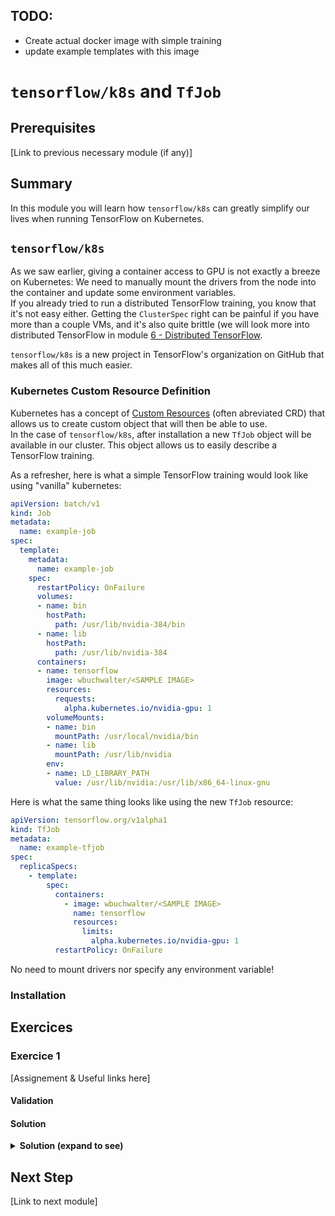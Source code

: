 ## TODO:

* Create actual docker image with simple training
* update example templates with this image


# `tensorflow/k8s` and `TfJob`

## Prerequisites

[Link to previous necessary module (if any)]

## Summary

In this module you will learn how `tensorflow/k8s` can greatly simplify our lives when running TensorFlow on Kubernetes.

## `tensorflow/k8s`

As we saw earlier, giving a container access to GPU is not exactly a breeze on Kubernetes: We need to manually mount the drivers from the node into the container and update some environment variables.    
If you already tried to run a distributed TensorFlow training, you know that it's not easy either. Getting the `ClusterSpec` right can be painful if you have more than a couple VMs, and it's also quite brittle (we will look more into distributed TensorFlow in module [6 - Distributed TensorFlow](../6-distributed-tensorflow/README.md).
  
`tensorflow/k8s` is a new project in TensorFlow's organization on GitHub that makes all of this much easier.  

### Kubernetes Custom Resource Definition

Kubernetes has a concept of [Custom Resources](https://kubernetes.io/docs/concepts/api-extension/custom-resources/) (often abreviated CRD) that allows us to create custom object that will then be able to use.  
In the case of `tensorflow/k8s`, after installation a new `TfJob` object will be available in our cluster. This object allows us to easily describe a TensorFlow training.

As a refresher, here is what a simple TensorFlow training would look like using "vanilla" kubernetes:

```yaml
apiVersion: batch/v1
kind: Job
metadata:
  name: example-job
spec:
  template:
    metadata:
      name: example-job
    spec:
      restartPolicy: OnFailure
      volumes:
      - name: bin
        hostPath: 
          path: /usr/lib/nvidia-384/bin
      - name: lib
        hostPath: 
          path: /usr/lib/nvidia-384
      containers:
      - name: tensorflow
        image: wbuchwalter/<SAMPLE IMAGE>
        resources:
          requests:
            alpha.kubernetes.io/nvidia-gpu: 1 
        volumeMounts:
        - name: bin
          mountPath: /usr/local/nvidia/bin
        - name: lib
          mountPath: /usr/lib/nvidia
        env:
        - name: LD_LIBRARY_PATH
          value: /usr/lib/nvidia:/usr/lib/x86_64-linux-gnu
```
Here is what the same thing looks like using the new `TfJob` resource:

```yaml
apiVersion: tensorflow.org/v1alpha1
kind: TfJob
metadata:
  name: example-tfjob
spec:
  replicaSpecs:
    - template:
        spec:
          containers:
            - image: wbuchwalter/<SAMPLE IMAGE>
              name: tensorflow
              resources:
                limits:
                  alpha.kubernetes.io/nvidia-gpu: 1
          restartPolicy: OnFailure
```

No need to mount drivers nor specify any environment variable!  


### Installation

### <SUB-CONTENT-1>

### <SUB-CONTENT-2>

## Exercices

### Exercice 1

[Assignement & Useful links here]

#### Validation

#### Solution

<details>
<summary><strong>Solution (expand to see)</strong></summary>
<p>
    [solution]
</p>
</details>


## Next Step

[Link to next module]